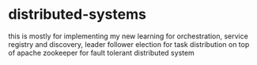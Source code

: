 # distributed-systems
this is mostly for implementing my new learning for orchestration, service registry and discovery, leader follower election for task distribution on top of apache zookeeper for fault tolerant distributed system
